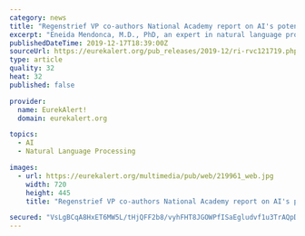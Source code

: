 ```yaml
---
category: news
title: "Regenstrief VP co-authors National Academy report on AI's potential to improve health"
excerpt: "Eneida Mendonca, M.D., PhD, an expert in natural language processing, machine learning, predictive analytics and AI adoption, is a co-author of \"Artificial Intelligence in Health Care: The Hope, The Hype, The Promise, and The Peril,\" a National Academy of Medicine (NAM) Special Publication. Other authors are from Harvard University, the Mayo ..."
publishedDateTime: 2019-12-17T18:39:00Z
sourceUrl: https://eurekalert.org/pub_releases/2019-12/ri-rvc121719.php
type: article
quality: 32
heat: 32
published: false

provider:
  name: EurekAlert!
  domain: eurekalert.org

topics:
  - AI
  - Natural Language Processing

images:
  - url: https://eurekalert.org/multimedia/pub/web/219961_web.jpg
    width: 720
    height: 445
    title: "Regenstrief VP co-authors National Academy report on AI's potential to improve health"

secured: "VsLgBCqA8HxET6MW5L/tHjQFF2b8/vyhFHT8JGOWPfISaEgludvf1u3TrAQpDknTK2/CQjeimLP3s7knsiIiPflb1LvA9Vj8MdH44xfKQB7iN5W0FMCQ25ftNQSLfiynTN1DcoXx8Heto8SSy3Y7i8Luhy8SUzChNtYaZnbQx5QAaraw9kRnYTS6VT9k4GNbix7LGeXpR6ZL+sF/IVVFQvptjSyNhkpEIakUcyqN+L4zf5q0vAs4HtXh6a+crTplP1H6s66S7eyCTmHgZoXwkQ==;2mat40XenYJruqYrHEw0DA=="
---
```


